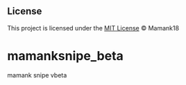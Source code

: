 ## License
This project is licensed under the [MIT License](./LICENSE) © Mamank18

# mamanksnipe_beta
mamank snipe vbeta
